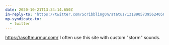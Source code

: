 ```yaml
---
date: 2020-10-21T13:34:14.650Z
in-reply-to: 'https://twitter.com/ScribblingOn/status/1318905739562405889?s=20'
mp-syndicate-to:
  - twitter
---
```


https://asoftmurmur.com/    I often use this site with custom "storm" sounds.  
